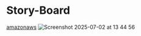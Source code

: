 # Story-Board
[amazonaws](https://scale-cds-public-us-west-2.s3.amazonaws.com/65cbc42b32ffab95dd54b864/E4AACErEmZjrifD)
![Screenshot 2025-07-02 at 13 44 56](https://github.com/user-attachments/assets/76b1be61-b85f-4a82-b729-988ee7bcfccd)
